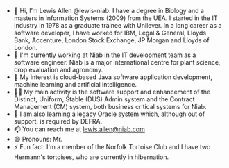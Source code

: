 - 👋 Hi, I’m Lewis Allen @lewis-niab. I have a degree in Biology and a masters in Information Systems (2009) from the UEA. I started in the IT industry in 1978 as a graduate trainee with Unilever. In a long career as a software developer, I have worked for IBM, Legal & General, Lloyds Bank, Accenture, London Stock Exchange, JP Morgan and Lloyds of London.
- 🏢 I'm currently working at Niab in the IT development team as a software engineer.  Niab is a major international centre for plant science, crop evaluation and agronomy.
- 👀 My interest is cloud-based Java software application development, machine learning and artificial intelligence.
- 👷‍♂️ My main activity is the software support and enhancement of the Distinct, Uniform, Stable (DUS) Admin system and the Contract Management (CM) system, both business critical systems for Niab.
- 🌱 I am also learning a legacy Oracle system which, although out of support, is required by DEFRA. 
- 📫 You can reach me at lewis.allen@niab.com
- 😄 Pronouns: Mr.
- ⚡ Fun fact: I'm a member of the Norfolk Tortoise Club and I have two Hermann's tortoises, who are currently in hibernation.
<!---
lewis-niab/lewis-niab is a ✨ special ✨ repository because its `README.md` (this file) appears on your GitHub profile.
You can click the Preview link to take a look at your changes.
--->
